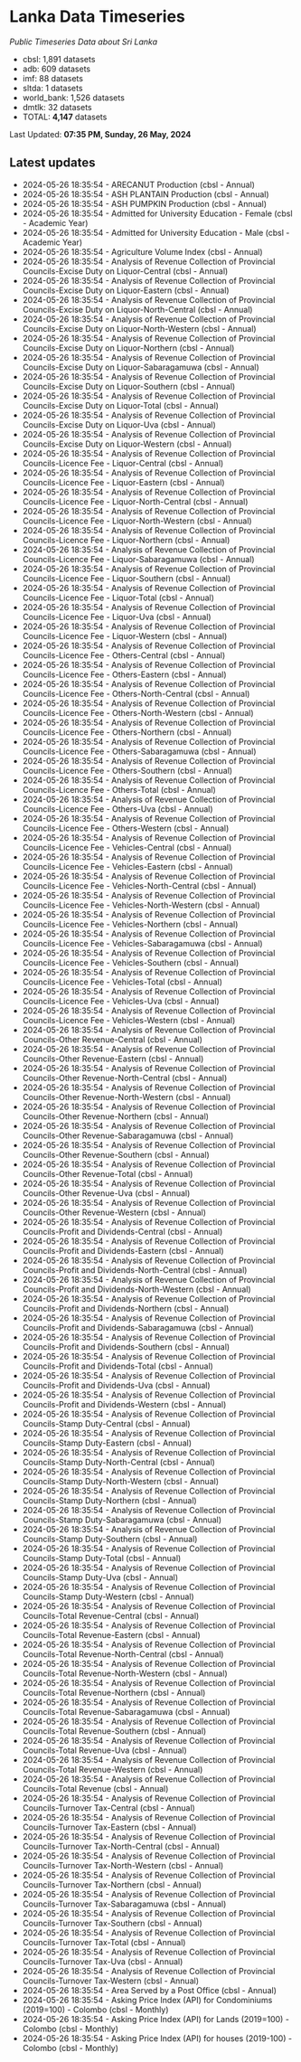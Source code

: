 # Lanka Data Timeseries
*Public Timeseries Data about Sri Lanka*

* cbsl: 1,891 datasets
* adb: 609 datasets
* imf: 88 datasets
* sltda: 1 datasets
* world_bank: 1,526 datasets
* dmtlk: 32 datasets
* TOTAL: **4,147** datasets

Last Updated: **07:35 PM, Sunday, 26 May, 2024**

## Latest updates

* 2024-05-26 18:35:54 - ARECANUT Production (cbsl - Annual)
* 2024-05-26 18:35:54 - ASH PLANTAIN Production (cbsl - Annual)
* 2024-05-26 18:35:54 - ASH PUMPKIN Production (cbsl - Annual)
* 2024-05-26 18:35:54 - Admitted for University Education - Female (cbsl - Academic Year)
* 2024-05-26 18:35:54 - Admitted for University Education - Male (cbsl - Academic Year)
* 2024-05-26 18:35:54 - Agriculture Volume Index (cbsl - Annual)
* 2024-05-26 18:35:54 - Analysis of Revenue Collection of Provincial Councils-Excise Duty on Liquor-Central (cbsl - Annual)
* 2024-05-26 18:35:54 - Analysis of Revenue Collection of Provincial Councils-Excise Duty on Liquor-Eastern (cbsl - Annual)
* 2024-05-26 18:35:54 - Analysis of Revenue Collection of Provincial Councils-Excise Duty on Liquor-North-Central (cbsl - Annual)
* 2024-05-26 18:35:54 - Analysis of Revenue Collection of Provincial Councils-Excise Duty on Liquor-North-Western (cbsl - Annual)
* 2024-05-26 18:35:54 - Analysis of Revenue Collection of Provincial Councils-Excise Duty on Liquor-Northern (cbsl - Annual)
* 2024-05-26 18:35:54 - Analysis of Revenue Collection of Provincial Councils-Excise Duty on Liquor-Sabaragamuwa (cbsl - Annual)
* 2024-05-26 18:35:54 - Analysis of Revenue Collection of Provincial Councils-Excise Duty on Liquor-Southern (cbsl - Annual)
* 2024-05-26 18:35:54 - Analysis of Revenue Collection of Provincial Councils-Excise Duty on Liquor-Total (cbsl - Annual)
* 2024-05-26 18:35:54 - Analysis of Revenue Collection of Provincial Councils-Excise Duty on Liquor-Uva (cbsl - Annual)
* 2024-05-26 18:35:54 - Analysis of Revenue Collection of Provincial Councils-Excise Duty on Liquor-Western (cbsl - Annual)
* 2024-05-26 18:35:54 - Analysis of Revenue Collection of Provincial Councils-Licence Fee - Liquor-Central (cbsl - Annual)
* 2024-05-26 18:35:54 - Analysis of Revenue Collection of Provincial Councils-Licence Fee - Liquor-Eastern (cbsl - Annual)
* 2024-05-26 18:35:54 - Analysis of Revenue Collection of Provincial Councils-Licence Fee - Liquor-North-Central (cbsl - Annual)
* 2024-05-26 18:35:54 - Analysis of Revenue Collection of Provincial Councils-Licence Fee - Liquor-North-Western (cbsl - Annual)
* 2024-05-26 18:35:54 - Analysis of Revenue Collection of Provincial Councils-Licence Fee - Liquor-Northern (cbsl - Annual)
* 2024-05-26 18:35:54 - Analysis of Revenue Collection of Provincial Councils-Licence Fee - Liquor-Sabaragamuwa (cbsl - Annual)
* 2024-05-26 18:35:54 - Analysis of Revenue Collection of Provincial Councils-Licence Fee - Liquor-Southern (cbsl - Annual)
* 2024-05-26 18:35:54 - Analysis of Revenue Collection of Provincial Councils-Licence Fee - Liquor-Total (cbsl - Annual)
* 2024-05-26 18:35:54 - Analysis of Revenue Collection of Provincial Councils-Licence Fee - Liquor-Uva (cbsl - Annual)
* 2024-05-26 18:35:54 - Analysis of Revenue Collection of Provincial Councils-Licence Fee - Liquor-Western (cbsl - Annual)
* 2024-05-26 18:35:54 - Analysis of Revenue Collection of Provincial Councils-Licence Fee - Others-Central (cbsl - Annual)
* 2024-05-26 18:35:54 - Analysis of Revenue Collection of Provincial Councils-Licence Fee - Others-Eastern (cbsl - Annual)
* 2024-05-26 18:35:54 - Analysis of Revenue Collection of Provincial Councils-Licence Fee - Others-North-Central (cbsl - Annual)
* 2024-05-26 18:35:54 - Analysis of Revenue Collection of Provincial Councils-Licence Fee - Others-North-Western (cbsl - Annual)
* 2024-05-26 18:35:54 - Analysis of Revenue Collection of Provincial Councils-Licence Fee - Others-Northern (cbsl - Annual)
* 2024-05-26 18:35:54 - Analysis of Revenue Collection of Provincial Councils-Licence Fee - Others-Sabaragamuwa (cbsl - Annual)
* 2024-05-26 18:35:54 - Analysis of Revenue Collection of Provincial Councils-Licence Fee - Others-Southern (cbsl - Annual)
* 2024-05-26 18:35:54 - Analysis of Revenue Collection of Provincial Councils-Licence Fee - Others-Total (cbsl - Annual)
* 2024-05-26 18:35:54 - Analysis of Revenue Collection of Provincial Councils-Licence Fee - Others-Uva (cbsl - Annual)
* 2024-05-26 18:35:54 - Analysis of Revenue Collection of Provincial Councils-Licence Fee - Others-Western (cbsl - Annual)
* 2024-05-26 18:35:54 - Analysis of Revenue Collection of Provincial Councils-Licence Fee - Vehicles-Central (cbsl - Annual)
* 2024-05-26 18:35:54 - Analysis of Revenue Collection of Provincial Councils-Licence Fee - Vehicles-Eastern (cbsl - Annual)
* 2024-05-26 18:35:54 - Analysis of Revenue Collection of Provincial Councils-Licence Fee - Vehicles-North-Central (cbsl - Annual)
* 2024-05-26 18:35:54 - Analysis of Revenue Collection of Provincial Councils-Licence Fee - Vehicles-North-Western (cbsl - Annual)
* 2024-05-26 18:35:54 - Analysis of Revenue Collection of Provincial Councils-Licence Fee - Vehicles-Northern (cbsl - Annual)
* 2024-05-26 18:35:54 - Analysis of Revenue Collection of Provincial Councils-Licence Fee - Vehicles-Sabaragamuwa (cbsl - Annual)
* 2024-05-26 18:35:54 - Analysis of Revenue Collection of Provincial Councils-Licence Fee - Vehicles-Southern (cbsl - Annual)
* 2024-05-26 18:35:54 - Analysis of Revenue Collection of Provincial Councils-Licence Fee - Vehicles-Total (cbsl - Annual)
* 2024-05-26 18:35:54 - Analysis of Revenue Collection of Provincial Councils-Licence Fee - Vehicles-Uva (cbsl - Annual)
* 2024-05-26 18:35:54 - Analysis of Revenue Collection of Provincial Councils-Licence Fee - Vehicles-Western (cbsl - Annual)
* 2024-05-26 18:35:54 - Analysis of Revenue Collection of Provincial Councils-Other Revenue-Central (cbsl - Annual)
* 2024-05-26 18:35:54 - Analysis of Revenue Collection of Provincial Councils-Other Revenue-Eastern (cbsl - Annual)
* 2024-05-26 18:35:54 - Analysis of Revenue Collection of Provincial Councils-Other Revenue-North-Central (cbsl - Annual)
* 2024-05-26 18:35:54 - Analysis of Revenue Collection of Provincial Councils-Other Revenue-North-Western (cbsl - Annual)
* 2024-05-26 18:35:54 - Analysis of Revenue Collection of Provincial Councils-Other Revenue-Northern (cbsl - Annual)
* 2024-05-26 18:35:54 - Analysis of Revenue Collection of Provincial Councils-Other Revenue-Sabaragamuwa (cbsl - Annual)
* 2024-05-26 18:35:54 - Analysis of Revenue Collection of Provincial Councils-Other Revenue-Southern (cbsl - Annual)
* 2024-05-26 18:35:54 - Analysis of Revenue Collection of Provincial Councils-Other Revenue-Total (cbsl - Annual)
* 2024-05-26 18:35:54 - Analysis of Revenue Collection of Provincial Councils-Other Revenue-Uva (cbsl - Annual)
* 2024-05-26 18:35:54 - Analysis of Revenue Collection of Provincial Councils-Other Revenue-Western (cbsl - Annual)
* 2024-05-26 18:35:54 - Analysis of Revenue Collection of Provincial Councils-Profit and Dividends-Central (cbsl - Annual)
* 2024-05-26 18:35:54 - Analysis of Revenue Collection of Provincial Councils-Profit and Dividends-Eastern (cbsl - Annual)
* 2024-05-26 18:35:54 - Analysis of Revenue Collection of Provincial Councils-Profit and Dividends-North-Central (cbsl - Annual)
* 2024-05-26 18:35:54 - Analysis of Revenue Collection of Provincial Councils-Profit and Dividends-North-Western (cbsl - Annual)
* 2024-05-26 18:35:54 - Analysis of Revenue Collection of Provincial Councils-Profit and Dividends-Northern (cbsl - Annual)
* 2024-05-26 18:35:54 - Analysis of Revenue Collection of Provincial Councils-Profit and Dividends-Sabaragamuwa (cbsl - Annual)
* 2024-05-26 18:35:54 - Analysis of Revenue Collection of Provincial Councils-Profit and Dividends-Southern (cbsl - Annual)
* 2024-05-26 18:35:54 - Analysis of Revenue Collection of Provincial Councils-Profit and Dividends-Total (cbsl - Annual)
* 2024-05-26 18:35:54 - Analysis of Revenue Collection of Provincial Councils-Profit and Dividends-Uva (cbsl - Annual)
* 2024-05-26 18:35:54 - Analysis of Revenue Collection of Provincial Councils-Profit and Dividends-Western (cbsl - Annual)
* 2024-05-26 18:35:54 - Analysis of Revenue Collection of Provincial Councils-Stamp Duty-Central (cbsl - Annual)
* 2024-05-26 18:35:54 - Analysis of Revenue Collection of Provincial Councils-Stamp Duty-Eastern (cbsl - Annual)
* 2024-05-26 18:35:54 - Analysis of Revenue Collection of Provincial Councils-Stamp Duty-North-Central (cbsl - Annual)
* 2024-05-26 18:35:54 - Analysis of Revenue Collection of Provincial Councils-Stamp Duty-North-Western (cbsl - Annual)
* 2024-05-26 18:35:54 - Analysis of Revenue Collection of Provincial Councils-Stamp Duty-Northern (cbsl - Annual)
* 2024-05-26 18:35:54 - Analysis of Revenue Collection of Provincial Councils-Stamp Duty-Sabaragamuwa (cbsl - Annual)
* 2024-05-26 18:35:54 - Analysis of Revenue Collection of Provincial Councils-Stamp Duty-Southern (cbsl - Annual)
* 2024-05-26 18:35:54 - Analysis of Revenue Collection of Provincial Councils-Stamp Duty-Total (cbsl - Annual)
* 2024-05-26 18:35:54 - Analysis of Revenue Collection of Provincial Councils-Stamp Duty-Uva (cbsl - Annual)
* 2024-05-26 18:35:54 - Analysis of Revenue Collection of Provincial Councils-Stamp Duty-Western (cbsl - Annual)
* 2024-05-26 18:35:54 - Analysis of Revenue Collection of Provincial Councils-Total Revenue-Central (cbsl - Annual)
* 2024-05-26 18:35:54 - Analysis of Revenue Collection of Provincial Councils-Total Revenue-Eastern (cbsl - Annual)
* 2024-05-26 18:35:54 - Analysis of Revenue Collection of Provincial Councils-Total Revenue-North-Central (cbsl - Annual)
* 2024-05-26 18:35:54 - Analysis of Revenue Collection of Provincial Councils-Total Revenue-North-Western (cbsl - Annual)
* 2024-05-26 18:35:54 - Analysis of Revenue Collection of Provincial Councils-Total Revenue-Northern (cbsl - Annual)
* 2024-05-26 18:35:54 - Analysis of Revenue Collection of Provincial Councils-Total Revenue-Sabaragamuwa (cbsl - Annual)
* 2024-05-26 18:35:54 - Analysis of Revenue Collection of Provincial Councils-Total Revenue-Southern (cbsl - Annual)
* 2024-05-26 18:35:54 - Analysis of Revenue Collection of Provincial Councils-Total Revenue-Uva (cbsl - Annual)
* 2024-05-26 18:35:54 - Analysis of Revenue Collection of Provincial Councils-Total Revenue-Western (cbsl - Annual)
* 2024-05-26 18:35:54 - Analysis of Revenue Collection of Provincial Councils-Total Revenue (cbsl - Annual)
* 2024-05-26 18:35:54 - Analysis of Revenue Collection of Provincial Councils-Turnover Tax-Central (cbsl - Annual)
* 2024-05-26 18:35:54 - Analysis of Revenue Collection of Provincial Councils-Turnover Tax-Eastern (cbsl - Annual)
* 2024-05-26 18:35:54 - Analysis of Revenue Collection of Provincial Councils-Turnover Tax-North-Central (cbsl - Annual)
* 2024-05-26 18:35:54 - Analysis of Revenue Collection of Provincial Councils-Turnover Tax-North-Western (cbsl - Annual)
* 2024-05-26 18:35:54 - Analysis of Revenue Collection of Provincial Councils-Turnover Tax-Northern (cbsl - Annual)
* 2024-05-26 18:35:54 - Analysis of Revenue Collection of Provincial Councils-Turnover Tax-Sabaragamuwa (cbsl - Annual)
* 2024-05-26 18:35:54 - Analysis of Revenue Collection of Provincial Councils-Turnover Tax-Southern (cbsl - Annual)
* 2024-05-26 18:35:54 - Analysis of Revenue Collection of Provincial Councils-Turnover Tax-Total (cbsl - Annual)
* 2024-05-26 18:35:54 - Analysis of Revenue Collection of Provincial Councils-Turnover Tax-Uva (cbsl - Annual)
* 2024-05-26 18:35:54 - Analysis of Revenue Collection of Provincial Councils-Turnover Tax-Western (cbsl - Annual)
* 2024-05-26 18:35:54 - Area Served by a Post Office (cbsl - Annual)
* 2024-05-26 18:35:54 - Asking Price Index (API) for Condominiums (2019=100) - Colombo (cbsl - Monthly)
* 2024-05-26 18:35:54 - Asking Price Index (API) for Lands (2019=100) - Colombo (cbsl - Monthly)
* 2024-05-26 18:35:54 - Asking Price Index (API) for houses (2019-100) - Colombo (cbsl - Monthly)